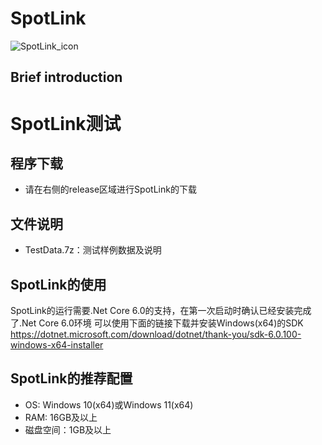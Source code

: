 # SpotLink
![SpotLink_icon](https://github.com/DICP1810/SpotLink/blob/main/SpotLink_icon.png=50*50)

## Brief introduction

# SpotLink测试

## 程序下载
- 请在右侧的release区域进行SpotLink的下载

## 文件说明
-  TestData.7z：测试样例数据及说明

## SpotLink的使用
SpotLink的运行需要.Net Core 6.0的支持，在第一次启动时确认已经安装完成了.Net Core 6.0环境
可以使用下面的链接下载并安装Windows(x64)的SDK
https://dotnet.microsoft.com/download/dotnet/thank-you/sdk-6.0.100-windows-x64-installer

## SpotLink的推荐配置
- OS: Windows 10(x64)或Windows 11(x64)
- RAM: 16GB及以上
- 磁盘空间：1GB及以上

